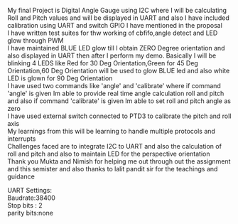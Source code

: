 My final Project is Digital Angle Gauge using I2C where I will be calculating Roll and Pitch values and will be displayed in UART and also I have included calibration using UART and switch GPIO I have mentioned in the proposal </br>
I have written test suites for thw working of cbfifo,angle detect and LED glow through PWM</br>
I have maintained BLUE LED glow till I obtain ZERO Degree orientation and also displayed in UART then after I perform my demo.
Basically I will be blinking 4 LEDS like Red for 30 Deg Orientation,Green for 45 Deg Orientation,60 Deg Orientation will be used to glow BLUE led and also white LED is glown for 90 Deg Orientation</br>
I have used two commands like 'angle' and 'calibrate' where if command 'angle' is given Im able to provide real time angle calculation roll and pitch and also if command 'calibrate' is given Im able to set roll and pitch angle as zero</br>
I have used external switch connected to PTD3 to calibrate the pitch and roll axis</br>
My learnings from this will be learning to handle multiple protocols and interrupts </br>
Challenges faced are to integrate I2C to UART and also the calculation of roll and pitch and also to maintain LED for the perspective orientation</br>
Thank you Mukta and Nimish for helping me out through out the assignment and this semister and also thanks to lalit pandit sir for the teachings and guidance</br>

UART Settings:</br>
Baudrate:38400</br>
Stop bits : 2</br>
parity bits:none</br>
